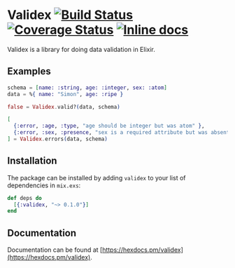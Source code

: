 # Validex [![Build Status](https://travis-ci.org/lixhq/validex.svg?branch=master)](https://travis-ci.org/lixhq/validex) [![Coverage Status](https://coveralls.io/repos/github/lixhq/validex/badge.svg?branch=master)](https://coveralls.io/github/lixhq/validex?branch=master) [![Inline docs](http://inch-ci.org/github/lixhq/validex.svg?branch=master&style=shields)](http://inch-ci.org/github/lixhq/validex)

Validex is a library for doing data validation in Elixir.

## Examples

```elixir
schema = [name: :string, age: :integer, sex: :atom]
data = %{ name: "Simon", age: :ripe }

false = Validex.valid?(data, schema)

[
  {:error, :age, :type, "age should be integer but was atom" },
  {:error, :sex, :presence, "sex is a required attribute but was absent"}
] = Validex.errors(data, schema)
```

## Installation

The package can be installed by adding `validex` 
to your list of dependencies in `mix.exs`:

```elixir
def deps do
  [{:validex, "~> 0.1.0"}]
end
```

## Documentation

Documentation can be found at [https://hexdocs.pm/validex](https://hexdocs.pm/validex).

